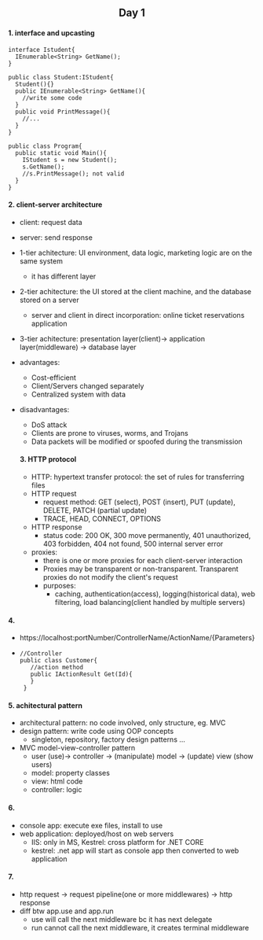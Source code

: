 <h2 align='center'>Day 1</h2>

#### 1. interface and upcasting
    interface Istudent{
      IEnumerable<String> GetName();
    }

    public class Student:IStudent{
      Student(){}
      public IEnumerable<String> GetName(){
        //write some code
      }
      public void PrintMessage(){
        //...
      }
    }

    public class Program{
      public static void Main(){
        IStudent s = new Student();
        s.GetName();
        //s.PrintMessage(); not valid
      }
    }
    
    
 #### 2. client-server architecture
 - client: request data
 - server: send response
 - 1-tier achitecture: UI environment, data logic,  marketing logic are on the same system
     - it has different layer
 - 2-tier achitecture: the UI stored at the client machine, and the database stored on a server 
     - server and client in direct incorporation: online ticket reservations application 
 - 3-tier achitecture: presentation layer(client)-> application layer(middleware) -> database layer
 - advantages: 
     - Cost-efficient
     - Client/Servers changed separately
     - Centralized system with data  
 - disadvantages:
     - DoS attack
     - Clients are prone to viruses, worms, and Trojans 
     - Data packets will be modified or spoofed during the transmission
   
   
   #### 3.  HTTP protocol
   - HTTP: hypertext transfer protocol: the set of rules for transferring files 
   - HTTP request
        - request method: GET (select), POST (insert), PUT (update), DELETE, PATCH (partial update)
        -  TRACE, HEAD, CONNECT, OPTIONS
   - HTTP response
        - status code: 200 OK, 300 move permanently, 401 unauthorized, 403 forbidden, 404 not found, 500 internal server error
   - proxies:
      - there is one or more proxies for each client-server interaction
      - Proxies may be transparent or non-transparent. Transparent proxies do not modify the client's request
      - purposes:
        - caching, authentication(access), logging(historical data), web filtering, load balancing(client handled by multiple servers)

#### 4.  
   - https://localhost:portNumber/ControllerName/ActionName/{Parameters}
   -   
         //Controller
         public class Customer{
            //action method
            public IActionResult Get(Id){
            }
          }
          
#### 5. achitectural pattern
   - architectural pattern: no code involved, only structure, eg. MVC
   - design pattern: write code using OOP concepts
      - singleton, repository, factory design patterns ...
   - MVC model-view-controller pattern
        - user (use)-> controller -> (manipulate) model -> (update) view (show users)
        - model: property classes
        - view: html code
        - controller: logic  

#### 6. 
- console app: execute exe files, install to use
- web application: deployed/host on web servers 
  - IIS: only in MS, Kestrel: cross platform for .NET CORE
  - kestrel: .net app will start as console app then converted to web application
  
#### 7.
- http request -> request pipeline(one or more middlewares) -> http response
- diff btw app.use and app.run
     - use will call the next middleware bc it has next delegate
     - run cannot call the next middleware, it creates terminal middleware
